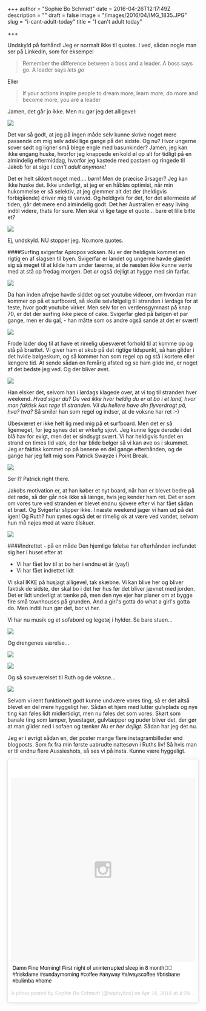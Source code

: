+++
author = "Sophie Bo Schmidt"
date = 2016-04-26T12:17:49Z
description = ""
draft = false
image = "/images/2016/04/IMG_1835.JPG"
slug = "i-cant-adult-today"
title = "I can't adult today"

+++


Undskyld på forhånd! Jeg er normalt ikke til quotes. I ved, sådan nogle man ser på LinkedIn, som for eksempel  

>Remember the difference between a boss and a leader. A boss says go. A leader says *lets go*

Eller

> If your actions inspire people to dream more, learn more, do more and become more, you are a leader

Jamen, det går jo ikke. Men nu gør jeg det alligevel: 

![](/content/images/2016/04/i-cant-adult-today-please-dont-make-me-adult--f3076.png)

Det var så godt, at jeg på ingen måde selv kunne skrive noget mere passende om mig selv adskillige gange på det sidste. Og nu? Hvor ungerne sover sødt og ligner små blege engle med basunkinder? Jamen, jeg kan ikke engang huske, hvorfor jeg knappede en kold øl op alt for tidligt på en almindelig eftermiddag, hvorfor jeg kastede med pastaen og ringede til Jakob for at sige *I can't adult anymore!* 

Det er helt sikkert noget med.... børn! Men de præcise årsager? Jeg kan ikke huske det. Ikke underligt, at jeg er en håbløs optimist, når min hukommelse er så selektiv, at jeg glemmer alt det der (heldigvis forbigående) driver mig til vanvid. Og heldigvis for det, for det allermeste af tiden, går det mere end almindelig godt. Det her Australien er easy living indtil videre, thats for sure. Men skal vi lige tage et quote... bare et lille bitte et?   

![](/content/images/2016/04/download.jpeg)

Ej, undskyld. NU stopper jeg. No.more.quotes.

####Surfing svigerfar
Apropos voksen. Nu er der heldigvis kommet en rigtig en af slagsen til byen. Svigerfar er landet og ungerne havde glædet sig så meget til at kilde ham under tæerne, at de næsten ikke kunne vente med at stå op fredag morgen. Det *er* også dejligt at hygge med sin farfar. 

![](/content/images/2016/04/IMG_1833.JPG)

Da han inden afrejse havde siddet og set youtube videoer, om hvordan man kommer op på et surfboard, så skulle selvfølgelig til stranden i lørdags for at teste, hvor godt youtube virker. Men selv for en verdensgymnast på knap 70, er det der surfing ikke piece of cake. Svigerfar gled på bølgen et par gange, men er du gal, - han måtte som os andre også sande at det er svært! 

![](/content/images/2016/04/IMG_1511.JPG)

Frode lader dog til at have et rimelig ubesværet forhold til at komme op og stå på brættet. Vi giver ham et skub på det rigtige tidspunkt, så han glider i det hvide bølgeskum, og så kommer han som regel op og stå i kortere eller længere tid. At sende sådan en femårig afsted og se ham glide ind, er noget af det bedste jeg ved. Og der bliver øvet. 

![](/content/images/2016/04/IMG_1836.JPG)

Han elsker det, selvom han i lørdags klagede over, at vi tog til stranden hver weekend. *Hvad siger du? Du ved ikke hvor heldig du er at bo i et land, hvor man faktisk kan tage til stranden. Vil du hellere have din flyverdragt på, hva? hva?* Så smiler han som regel og indser, at de voksne har ret :-) 

Ubesværet er ikke helt lig med mig på et surfboard. Men det er så ligemeget, for jeg synes det er *virkelig* sjovt. Jeg kunne ligge derude i det blå hav for evigt, men det er sindsygt svært. Vi har heldigvis fundet en strand en times tid væk, der har blide bølger så vi kan øve os i skummet. Jeg *er* faktisk kommet op på benene en del gange efterhånden, og de gange har jeg følt mig som Patrick Swayze i Point Break. 

![](/content/images/2016/04/IMG_1507.JPG)

Ser I? Patrick right there. 

Jakobs motivation er, at han køber et nyt board, når han er blevet bedre på det røde, så der går nok ikke så længe, hvis jeg kender ham ret. Det er som om vores ture ved stranden er blevet endnu sjovere efter vi har fået sådan et bræt. Og Svigerfar slipper ikke. I næste weekend jager vi ham ud på det igen! Og Ruth? hun synes også det er rimelig ok at være ved vandet, selvom hun må nøjes med at være tilskuer.

![](/content/images/2016/04/IMG_1501.JPG)

####Indrettet - på en måde
Den hjemlige følelse har efterhånden indfundet sig her i huset efter at 

* Vi har fået lov til at bo her i endnu et år (yay!)
* Vi har fået indrettet lidt 

Vi skal IKKE på husjagt alligevel, tak skæbne. Vi kan blive her og bliver faktisk de sidste, der skal bo i det her hus før det bliver jævnet med jorden. Det er lidt underligt at tænke på, men den nye ejer har planer om at  bygge fire små townhouses på grunden. And a girl's gotta do what a girl's gotta do. Men indtil hun gør det, bor vi her.   
 
Vi har nu musik og et sofabord og legetøj i hylder. Se bare stuen... 

![](/content/images/2016/04/IMG_1546.JPG)

Og drengenes værelse...

![](/content/images/2016/04/IMG_1607.JPG)

![](/content/images/2016/04/IMG_1837.JPG)

Og så soveværelset til Ruth og de voksne...

![](/content/images/2016/04/IMG_1832.JPG)

Selvom vi rent funktionelt godt kunne undvære vores ting, så er det altså blevet en del mere hyggeligt her. Sådan et hjem med lutter gulvplads og nye ting kan føles lidt midlertidigt, men nu føles det som vores. Skørt som banale ting som lamper, lysestager, gulvtæpper og puder bliver det, der gør at man glider ned i sofaen og tænker *Nu er her dejligt*. Sådan har jeg det nu. 

Jeg er i øvrigt sådan en, der poster mange flere instagrambilleder end blogposts. Som fx fra min første uabrudte nattesøvn i Ruths liv! Så hvis man er til endnu flere Aussieshots, så ses vi på insta. Kunne være hyggeligt.


<blockquote class="instagram-media" data-instgrm-captioned data-instgrm-version="6" style=" background:#FFF; border:0; border-radius:3px; box-shadow:0 0 1px 0 rgba(0,0,0,0.5),0 1px 10px 0 rgba(0,0,0,0.15); margin: 1px; max-width:658px; padding:0; width:99.375%; width:-webkit-calc(100% - 2px); width:calc(100% - 2px);"><div style="padding:8px;"> <div style=" background:#F8F8F8; line-height:0; margin-top:40px; padding:50.0% 0; text-align:center; width:100%;"> <div style=" background:url(data:image/png;base64,iVBORw0KGgoAAAANSUhEUgAAACwAAAAsCAMAAAApWqozAAAAGFBMVEUiIiI9PT0eHh4gIB4hIBkcHBwcHBwcHBydr+JQAAAACHRSTlMABA4YHyQsM5jtaMwAAADfSURBVDjL7ZVBEgMhCAQBAf//42xcNbpAqakcM0ftUmFAAIBE81IqBJdS3lS6zs3bIpB9WED3YYXFPmHRfT8sgyrCP1x8uEUxLMzNWElFOYCV6mHWWwMzdPEKHlhLw7NWJqkHc4uIZphavDzA2JPzUDsBZziNae2S6owH8xPmX8G7zzgKEOPUoYHvGz1TBCxMkd3kwNVbU0gKHkx+iZILf77IofhrY1nYFnB/lQPb79drWOyJVa/DAvg9B/rLB4cC+Nqgdz/TvBbBnr6GBReqn/nRmDgaQEej7WhonozjF+Y2I/fZou/qAAAAAElFTkSuQmCC); display:block; height:44px; margin:0 auto -44px; position:relative; top:-22px; width:44px;"></div></div> <p style=" margin:8px 0 0 0; padding:0 4px;"> <a href="https://www.instagram.com/p/BER5SvtS36W/" style=" color:#000; font-family:Arial,sans-serif; font-size:14px; font-style:normal; font-weight:normal; line-height:17px; text-decoration:none; word-wrap:break-word;" target="_blank">Damn Fine Morning! First night of uninterrupted sleep in 8 month🙌🏻 #friskdame #sundaymorning #coffee #anyway #alwayscoffee #brisbane #bulimba #home</a></p> <p style=" color:#c9c8cd; font-family:Arial,sans-serif; font-size:14px; line-height:17px; margin-bottom:0; margin-top:8px; overflow:hidden; padding:8px 0 7px; text-align:center; text-overflow:ellipsis; white-space:nowrap;">A photo posted by Sophie Bo Schmidt (@sophybox) on <time style=" font-family:Arial,sans-serif; font-size:14px; line-height:17px;" datetime="2016-04-16T23:29:33+00:00">Apr 16, 2016 at 4:29pm PDT</time></p></div></blockquote>
<script async defer src="//platform.instagram.com/en_US/embeds.js"></script>

